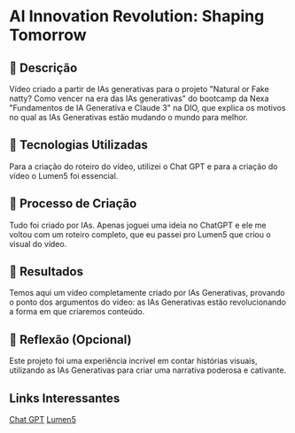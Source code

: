 # AI Innovation Revolution: Shaping Tomorrow

## 📒 Descrição
Vídeo criado a partir de IAs generativas para o projeto "Natural or Fake natty? Como vencer na era das IAs generativas" do bootcamp da Nexa "Fundamentos de IA Generativa e Claude 3" na DIO, que explica os motivos no qual as IAs Generativas estão mudando o mundo para melhor.

## 🤖 Tecnologias Utilizadas
Para a criação do roteiro do vídeo, utilizei o Chat GPT e para a criação do vídeo o Lumen5 foi essencial. 

## 🧐 Processo de Criação
Tudo foi criado por IAs. Apenas joguei uma ideia no ChatGPT e ele me voltou com um roteiro completo, que eu passei pro Lumen5 que criou o visual do vídeo. 

## 🚀 Resultados
Temos aqui um vídeo completamente criado por IAs Generativas, provando o ponto dos argumentos do vídeo: as IAs Generativas estão revolucionando a forma em que criaremos conteúdo.

## 💭 Reflexão (Opcional)
Este projeto foi uma experiência incrível em contar histórias visuais, utilizando as IAs Generativas para criar uma narrativa poderosa e cativante.

## Links Interessantes

[Chat GPT](https://chatgpt.com/)
[Lumen5](https://lumen5.com/)


